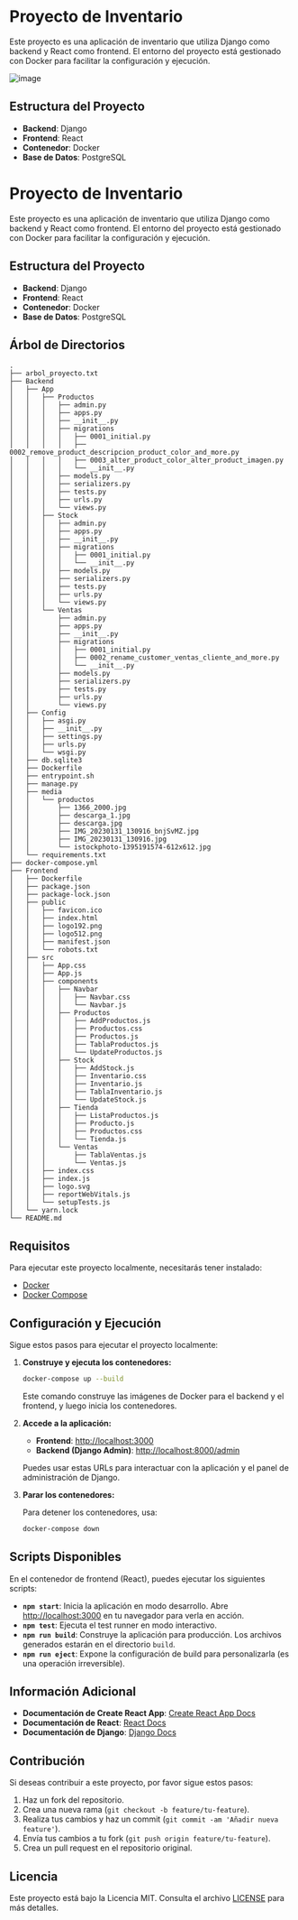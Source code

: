 # Proyecto de Inventario

Este proyecto es una aplicación de inventario que utiliza Django como backend y React como frontend. El entorno del proyecto está gestionado con Docker para facilitar la configuración y ejecución.

![image](https://github.com/user-attachments/assets/bfa30a98-500b-485c-b461-84ceff61b5f6)


## Estructura del Proyecto

- **Backend**: Django
- **Frontend**: React
- **Contenedor**: Docker
- **Base de Datos**: PostgreSQL

# Proyecto de Inventario

Este proyecto es una aplicación de inventario que utiliza Django como backend y React como frontend. El entorno del proyecto está gestionado con Docker para facilitar la configuración y ejecución.

## Estructura del Proyecto

- **Backend**: Django
- **Frontend**: React
- **Contenedor**: Docker
- **Base de Datos**: PostgreSQL

## Árbol de Directorios

```plaintext
.
├── arbol_proyecto.txt
├── Backend
│   ├── App
│   │   ├── Productos
│   │   │   ├── admin.py
│   │   │   ├── apps.py
│   │   │   ├── __init__.py
│   │   │   ├── migrations
│   │   │   │   ├── 0001_initial.py
│   │   │   │   ├── 0002_remove_product_descripcion_product_color_and_more.py
│   │   │   │   ├── 0003_alter_product_color_alter_product_imagen.py
│   │   │   │   └── __init__.py
│   │   │   ├── models.py
│   │   │   ├── serializers.py
│   │   │   ├── tests.py
│   │   │   ├── urls.py
│   │   │   └── views.py
│   │   ├── Stock
│   │   │   ├── admin.py
│   │   │   ├── apps.py
│   │   │   ├── __init__.py
│   │   │   ├── migrations
│   │   │   │   ├── 0001_initial.py
│   │   │   │   └── __init__.py
│   │   │   ├── models.py
│   │   │   ├── serializers.py
│   │   │   ├── tests.py
│   │   │   ├── urls.py
│   │   │   └── views.py
│   │   └── Ventas
│   │       ├── admin.py
│   │       ├── apps.py
│   │       ├── __init__.py
│   │       ├── migrations
│   │       │   ├── 0001_initial.py
│   │       │   ├── 0002_rename_customer_ventas_cliente_and_more.py
│   │       │   └── __init__.py
│   │       ├── models.py
│   │       ├── serializers.py
│   │       ├── tests.py
│   │       ├── urls.py
│   │       └── views.py
│   ├── Config
│   │   ├── asgi.py
│   │   ├── __init__.py
│   │   ├── settings.py
│   │   ├── urls.py
│   │   └── wsgi.py
│   ├── db.sqlite3
│   ├── Dockerfile
│   ├── entrypoint.sh
│   ├── manage.py
│   ├── media
│   │   └── productos
│   │       ├── 1366_2000.jpg
│   │       ├── descarga_1.jpg
│   │       ├── descarga.jpg
│   │       ├── IMG_20230131_130916_bnjSvMZ.jpg
│   │       ├── IMG_20230131_130916.jpg
│   │       └── istockphoto-1395191574-612x612.jpg
│   └── requirements.txt
├── docker-compose.yml
├── Frontend
│   ├── Dockerfile
│   ├── package.json
│   ├── package-lock.json
│   ├── public
│   │   ├── favicon.ico
│   │   ├── index.html
│   │   ├── logo192.png
│   │   ├── logo512.png
│   │   ├── manifest.json
│   │   └── robots.txt
│   ├── src
│   │   ├── App.css
│   │   ├── App.js
│   │   ├── components
│   │   │   ├── Navbar
│   │   │   │   ├── Navbar.css
│   │   │   │   └── Navbar.js
│   │   │   ├── Productos
│   │   │   │   ├── AddProductos.js
│   │   │   │   ├── Productos.css
│   │   │   │   ├── Productos.js
│   │   │   │   ├── TablaProductos.js
│   │   │   │   └── UpdateProductos.js
│   │   │   ├── Stock
│   │   │   │   ├── AddStock.js
│   │   │   │   ├── Inventario.css
│   │   │   │   ├── Inventario.js
│   │   │   │   ├── TablaInventario.js
│   │   │   │   └── UpdateStock.js
│   │   │   ├── Tienda
│   │   │   │   ├── ListaProductos.js
│   │   │   │   ├── Producto.js
│   │   │   │   ├── Productos.css
│   │   │   │   └── Tienda.js
│   │   │   └── Ventas
│   │   │       ├── TablaVentas.js
│   │   │       └── Ventas.js
│   │   ├── index.css
│   │   ├── index.js
│   │   ├── logo.svg
│   │   ├── reportWebVitals.js
│   │   └── setupTests.js
│   └── yarn.lock
└── README.md
```
## Requisitos

Para ejecutar este proyecto localmente, necesitarás tener instalado:

- [Docker](https://www.docker.com/get-started)
- [Docker Compose](https://docs.docker.com/compose/install/)

## Configuración y Ejecución

Sigue estos pasos para ejecutar el proyecto localmente:

1. **Construye y ejecuta los contenedores:**

    ```bash
    docker-compose up --build
    ```

   Este comando construye las imágenes de Docker para el backend y el frontend, y luego inicia los contenedores.

2. **Accede a la aplicación:**

    - **Frontend**: [http://localhost:3000](http://localhost:3000)
    - **Backend (Django Admin)**: [http://localhost:8000/admin](http://localhost:8000/admin)

    Puedes usar estas URLs para interactuar con la aplicación y el panel de administración de Django.

3. **Parar los contenedores:**

    Para detener los contenedores, usa:

    ```bash
    docker-compose down
    ```

## Scripts Disponibles

En el contenedor de frontend (React), puedes ejecutar los siguientes scripts:

- **`npm start`**: Inicia la aplicación en modo desarrollo. Abre [http://localhost:3000](http://localhost:3000) en tu navegador para verla en acción.
- **`npm test`**: Ejecuta el test runner en modo interactivo.
- **`npm run build`**: Construye la aplicación para producción. Los archivos generados estarán en el directorio `build`.
- **`npm run eject`**: Expone la configuración de build para personalizarla (es una operación irreversible).

## Información Adicional

- **Documentación de Create React App**: [Create React App Docs](https://facebook.github.io/create-react-app/docs/getting-started)
- **Documentación de React**: [React Docs](https://reactjs.org/)
- **Documentación de Django**: [Django Docs](https://docs.djangoproject.com/)

## Contribución

Si deseas contribuir a este proyecto, por favor sigue estos pasos:

1. Haz un fork del repositorio.
2. Crea una nueva rama (`git checkout -b feature/tu-feature`).
3. Realiza tus cambios y haz un commit (`git commit -am 'Añadir nueva feature'`).
4. Envía tus cambios a tu fork (`git push origin feature/tu-feature`).
5. Crea un pull request en el repositorio original.

## Licencia

Este proyecto está bajo la Licencia MIT. Consulta el archivo [LICENSE](LICENSE) para más detalles.

